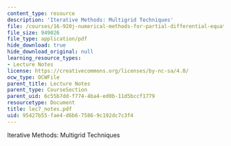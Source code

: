 ```yaml
---
content_type: resource
description: 'Iterative Methods: Multigrid Techniques'
file: /courses/16-920j-numerical-methods-for-partial-differential-equations-sma-5212-spring-2003/95427b55fae4d6b675869c192dc7c3f4_lec7_notes.pdf
file_size: 949026
file_type: application/pdf
hide_download: true
hide_download_original: null
learning_resource_types:
- Lecture Notes
license: https://creativecommons.org/licenses/by-nc-sa/4.0/
ocw_type: OCWFile
parent_title: Lecture Notes
parent_type: CourseSection
parent_uid: 6c55b7dd-f774-4ba4-ed0b-11d5bccf1779
resourcetype: Document
title: lec7_notes.pdf
uid: 95427b55-fae4-d6b6-7586-9c192dc7c3f4
---
```

Iterative Methods: Multigrid Techniques